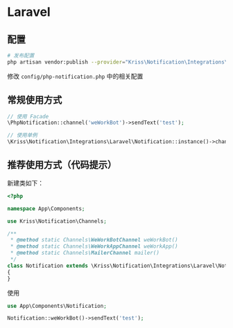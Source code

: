 # Laravel

## 配置

```bash
# 发布配置
php artisan vendor:publish --provider="Kriss\Notification\Integrations\Laravel\NotificationServiceProvider"
```

修改 `config/php-notification.php` 中的相关配置

## 常规使用方式

```php
// 使用 Facade
\PhpNotification::channel('weWorkBot')->sendText('test');

// 使用单例
\Kriss\Notification\Integrations\Laravel\Notification::instance()->channel('weWorkBot')->sendText('test');
```

## 推荐使用方式（代码提示）

新建类如下：

```php
<?php

namespace App\Components;

use Kriss\Notification\Channels;

/**
 * @method static Channels\WeWorkBotChannel weWorkBot()
 * @method static Channels\WeWorkAppChannel weWorkApp()
 * @method static Channels\MailerChannel mailer()
 */
class Notification extends \Kriss\Notification\Integrations\Laravel\Notification
{
}
```

使用

```php
use App\Components\Notification;

Notification::weWorkBot()->sendText('test');
```
